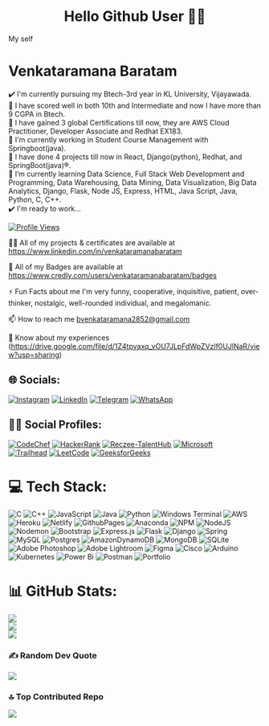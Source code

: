 <div align="center">

# Hello Github User 🙋‍♂️
</div>

My self
# Venkataramana Baratam
✔️ I'm currently pursuing my Btech-3rd year in KL University, Vijayawada.<br>
📛 I have scored well in both 10th and Intermediate and now I have more than 9 CGPA in Btech.<br>
📔 I have gained 3 global Certifications till now, they are AWS Cloud Practitioner, Developer Associate and Redhat EX183.<br>
🔭 I'm currently working in Student Course Management with Springboot(java).<br>
📑 I have done 4 projects till now in React, Django(python), Redhat, and SpringBoot(java)®️.<br>
🌱 I’m currently learning Data Science, Full Stack Web Development and Programming, Data Warehousing, Data Mining, Data Visualization, Big Data Analytics, Django, Flask, Node JS, Express, HTML, Java Script, Java, Python, C, C++.<br>
✔️ I'm ready to work...

[![Profile Views](https://visitcount.itsvg.in/api?id=venkataramanabaratam1&icon=0&color=0)](https://visitcount.itsvg.in)

👨‍💻 All of my projects & certificates are available at https://www.linkedin.com/in/venkataramanabaratam

📛 All of my Badges are available at https://www.credly.com/users/venkataramanabaratam/badges

⚡ Fun Facts about me I'm very funny, cooperative, inquisitive, patient, over-thinker, nostalgic, well-rounded individual, and megalomanic.

📫 How to reach me bvenkataramana2852@gmail.com

📄 Know about my experiences (https://drive.google.com/file/d/1Z4tpvaxq_vOU7JLpFdWpZVzlf0UJlNaR/view?usp=sharing)


## 🌐 Socials:
[![Instagram](https://img.shields.io/badge/Instagram-%23E4405F.svg?logo=Instagram&logoColor=white)](https://instagram.com/its_me_yours_venky) 
[![LinkedIn](https://img.shields.io/badge/LinkedIn-%230077B5.svg?logo=linkedin&logoColor=white)](https://linkedin.com/in/venkataramanabaratam) 
[![Telegram](https://img.shields.io/badge/Telegram-%230077B5.svg?logo=telegram&logoColor=white)](https://t.me/venkataramanabaratam) 
[![WhatsApp](https://img.shields.io/badge/WhatsApp-%2325D366.svg?logo=whatsapp&logoColor=white)](https://wa.me/6304345373)

## 🧑‍💻 Social Profiles:
[![CodeChef](https://img.shields.io/badge/CodeChef-%235B4638.svg?logo=codechef&logoColor=white)](https://www.codechef.com/users/klu_2100032420) 
[![HackerRank](https://img.shields.io/badge/HackerRank-%2365AAB7.svg?logo=hackerrank&logoColor=white)](https://www.hackerrank.com/profile/klu_2100032420) 
[![Reczee-TalentHub](https://img.shields.io/badge/Reczee_TalentHub-%233D8DCC.svg?logo=reczee&logoColor=white)](https://app.reczee.com/talenthub/venkataramanabaratam) 
[![Microsoft](https://img.shields.io/badge/Microsoft-%230078D4.svg?logo=microsoft&logoColor=white)](https://learn.microsoft.com/en-us/users/venkataramanabaratam-1601/credentials?tab=credentials-tab) <br>
[![Trailhead](https://img.shields.io/badge/Trailhead-%2333CCFF.svg?logo=salesforce&logoColor=white)](https://www.salesforce.com/trailblazer/venky2852) 
[![LeetCode](https://img.shields.io/badge/LeetCode-%23FFA116.svg?logo=leetcode&logoColor=white)](https://leetcode.com/klu_2100032420/) 
[![GeeksforGeeks](https://img.shields.io/badge/GeeksforGeeks-%23000000.svg?logo=geeksforgeeks&logoColor=white)](https://auth.geeksforgeeks.org/user/user_kzmdcl0ne05)

# 💻 Tech Stack:
![C](https://img.shields.io/badge/c-%2300599C.svg?style=for-the-badge&logo=c&logoColor=white) ![C++](https://img.shields.io/badge/c++-%2300599C.svg?style=for-the-badge&logo=c%2B%2B&logoColor=white) ![JavaScript](https://img.shields.io/badge/javascript-%23323330.svg?style=for-the-badge&logo=javascript&logoColor=%23F7DF1E) ![Java](https://img.shields.io/badge/java-%23ED8B00.svg?style=for-the-badge&logo=openjdk&logoColor=white) ![Python](https://img.shields.io/badge/python-3670A0?style=for-the-badge&logo=python&logoColor=ffdd54) ![Windows Terminal](https://img.shields.io/badge/Windows%20Terminal-%234D4D4D.svg?style=for-the-badge&logo=windows-terminal&logoColor=white) ![AWS](https://img.shields.io/badge/AWS-%23FF9900.svg?style=for-the-badge&logo=amazon-aws&logoColor=white) ![Heroku](https://img.shields.io/badge/heroku-%23430098.svg?style=for-the-badge&logo=heroku&logoColor=white) ![Netlify](https://img.shields.io/badge/netlify-%23000000.svg?style=for-the-badge&logo=netlify&logoColor=#00C7B7) ![GithubPages](https://img.shields.io/badge/github%20pages-121013?style=for-the-badge&logo=github&logoColor=white) ![Anaconda](https://img.shields.io/badge/Anaconda-%2344A833.svg?style=for-the-badge&logo=anaconda&logoColor=white) ![NPM](https://img.shields.io/badge/NPM-%23CB3837.svg?style=for-the-badge&logo=npm&logoColor=white) ![NodeJS](https://img.shields.io/badge/node.js-6DA55F?style=for-the-badge&logo=node.js&logoColor=white) ![Nodemon](https://img.shields.io/badge/NODEMON-%23323330.svg?style=for-the-badge&logo=nodemon&logoColor=%BBDEAD) ![Bootstrap](https://img.shields.io/badge/bootstrap-%238511FA.svg?style=for-the-badge&logo=bootstrap&logoColor=white) ![Express.js](https://img.shields.io/badge/express.js-%23404d59.svg?style=for-the-badge&logo=express&logoColor=%2361DAFB) ![Flask](https://img.shields.io/badge/flask-%23000.svg?style=for-the-badge&logo=flask&logoColor=white) ![Django](https://img.shields.io/badge/django-%23092E20.svg?style=for-the-badge&logo=django&logoColor=white) ![Spring](https://img.shields.io/badge/spring-%236DB33F.svg?style=for-the-badge&logo=spring&logoColor=white) ![MySQL](https://img.shields.io/badge/mysql-%2300000f.svg?style=for-the-badge&logo=mysql&logoColor=white) ![Postgres](https://img.shields.io/badge/postgres-%23316192.svg?style=for-the-badge&logo=postgresql&logoColor=white) ![AmazonDynamoDB](https://img.shields.io/badge/Amazon%20DynamoDB-4053D6?style=for-the-badge&logo=Amazon%20DynamoDB&logoColor=white) ![MongoDB](https://img.shields.io/badge/MongoDB-%234ea94b.svg?style=for-the-badge&logo=mongodb&logoColor=white) ![SQLite](https://img.shields.io/badge/sqlite-%2307405e.svg?style=for-the-badge&logo=sqlite&logoColor=white) ![Adobe Photoshop](https://img.shields.io/badge/adobe%20photoshop-%2331A8FF.svg?style=for-the-badge&logo=adobe%20photoshop&logoColor=white) ![Adobe Lightroom](https://img.shields.io/badge/Adobe%20Lightroom-31A8FF.svg?style=for-the-badge&logo=Adobe%20Lightroom&logoColor=white) ![Figma](https://img.shields.io/badge/figma-%23F24E1E.svg?style=for-the-badge&logo=figma&logoColor=white) ![Cisco](https://img.shields.io/badge/cisco-%23049fd9.svg?style=for-the-badge&logo=cisco&logoColor=black) ![Arduino](https://img.shields.io/badge/-Arduino-00979D?style=for-the-badge&logo=Arduino&logoColor=white)
![Kubernetes](https://img.shields.io/badge/kubernetes-%23326ce5.svg?style=for-the-badge&logo=kubernetes&logoColor=white) ![Power Bi](https://img.shields.io/badge/power_bi-F2C811?style=for-the-badge&logo=powerbi&logoColor=black) ![Postman](https://img.shields.io/badge/Postman-FF6C37?style=for-the-badge&logo=postman&logoColor=white) ![Portfolio](https://img.shields.io/badge/Portfolio-%23000000.svg?style=for-the-badge&logo=firefox&logoColor=#FF7139)


# 📊 GitHub Stats:
![](https://github-readme-stats.vercel.app/api?username=venkataramanabaratam1&theme=swift&hide_border=false&include_all_commits=true&count_private=true)<br/>
![](https://github-readme-streak-stats.herokuapp.com/?user=venkataramanabaratam1&theme=swift&hide_border=false)<br/>
![](https://github-readme-stats.vercel.app/api/top-langs/?username=venkataramanabaratam1&theme=swift&hide_border=false&include_all_commits=true&count_private=true&layout=compact)

### ✍️ Random Dev Quote
![](https://quotes-github-readme.vercel.app/api?type=horizontal&theme=radical)

### 🔝 Top Contributed Repo
![](https://github-contributor-stats.vercel.app/api?username=venkataramanabaratam1&limit=5&theme=onestar&combine_all_yearly_contributions=true)

